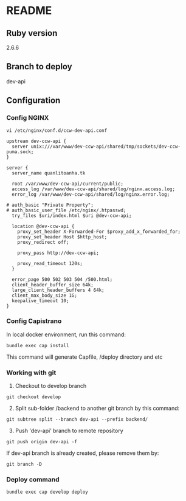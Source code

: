 # README

## Ruby version
2.6.6
## Branch to deploy
dev-api
## Configuration
### Config NGINX
```
vi /etc/nginx/conf.d/ccw-dev-api.conf
```
```
upstream dev-ccw-api {
  server unix:///var/www/dev-ccw-api/shared/tmp/sockets/dev-ccw-puma.sock;
}

server {
  server_name quanlitoanha.tk

  root /var/www/dev-ccw-api/current/public;
  access_log /var/www/dev-ccw-api/shared/log/nginx.access.log;
  error_log /var/www/dev-ccw-api/shared/log/nginx.error.log;

# auth_basic "Private Property";
# auth_basic_user_file /etc/nginx/.htpasswd;
  try_files $uri/index.html $uri @dev-ccw-api;

  location @dev-ccw-api {
    proxy_set_header X-Forwarded-For $proxy_add_x_forwarded_for;
    proxy_set_header Host $http_host;
    proxy_redirect off;

    proxy_pass http://dev-ccw-api;

    proxy_read_timeout 120s;
  }

  error_page 500 502 503 504 /500.html;
  client_header_buffer_size 64k;
  large_client_header_buffers 4 64k;
  client_max_body_size 1G;
  keepalive_timeout 10;
}
```
### Config Capistrano
In local docker environment, run this command:
```
bundle exec cap install
```
This command will generate Capfile, /deploy directory and etc
### Working with git
1. Checkout to develop branch
```
git checkout develop
```
2. Split sub-folder /backend to another git branch by this command:
```
git subtree split --branch dev-api --prefix backend/
```
3. Push 'dev-api' branch to remote repository
```
git push origin dev-api -f 
```
If dev-api branch is already created, please remove them by:
```
git branch -D
```
### Deploy command
```
bundle exec cap develop deploy
```
